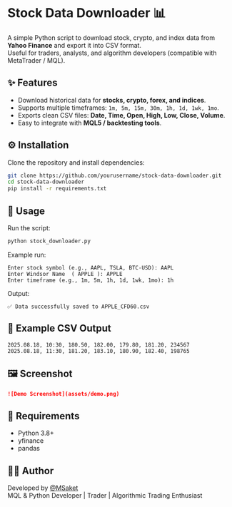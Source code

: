 
# Stock Data Downloader 📊

A simple Python script to download stock, crypto, and index data from **Yahoo Finance** and export it into CSV format.  
Useful for traders, analysts, and algorithm developers (compatible with MetaTrader / MQL).

## ✨ Features
- Download historical data for **stocks, crypto, forex, and indices**.
- Supports multiple timeframes: `1m, 5m, 15m, 30m, 1h, 1d, 1wk, 1mo`.
- Exports clean CSV files: **Date, Time, Open, High, Low, Close, Volume**.
- Easy to integrate with **MQL5 / backtesting tools**.

## ⚙️ Installation
Clone the repository and install dependencies:

```bash
git clone https://github.com/yourusername/stock-data-downloader.git
cd stock-data-downloader
pip install -r requirements.txt
```

## 🚀 Usage
Run the script:

```bash
python stock_downloader.py
```

Example run:
```
Enter stock symbol (e.g., AAPL, TSLA, BTC-USD): AAPL
Enter Windsor Name  ( APPLE ): APPLE
Enter timeframe (e.g., 1m, 5m, 1h, 1d, 1wk, 1mo): 1h
```

Output:
```
✅ Data successfully saved to APPLE_CFD60.csv
```

## 📂 Example CSV Output
```
2025.08.18, 10:30, 180.50, 182.00, 179.80, 181.20, 234567
2025.08.18, 11:30, 181.20, 183.10, 180.90, 182.40, 198765
```

## 🖼 Screenshot

```markdown
![Demo Screenshot](assets/demo.png)
```

## 📌 Requirements
- Python 3.8+
- yfinance
- pandas

## 👨‍💻 Author
Developed by [@MSaket](https://t.me/MSaket)  
MQL & Python Developer | Trader | Algorithmic Trading Enthusiast
